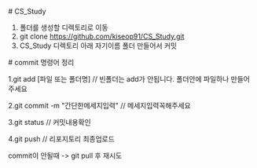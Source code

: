﻿﻿# CS_Study

1. 폴더를 생성할 디렉토리로 이동
2. git clone https://github.com/kiseop91/CS_Study.git
3. CS_Study 디렉토리 아래 자기이름 폴더 만들어서 커밋

﻿# commit 명령어 정리
 
1.git add [파일 또는 폴더명]        // 빈폴더는 add가 안됩니다. 폴더안에 파일하나 만들어주세요

2.git commit -m "간단한메세지입력"  // 메세지입력꼭해주세요

3.git status                       // 커밋내용확인

4.git push                         // 리포지토리 최종업로드

commit이 안될때 -> git pull 후 재시도

